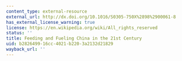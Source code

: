 ```yaml
---
content_type: external-resource
external_url: http://dx.doi.org/10.1016/S0305-750X%2898%2900061-8
has_external_license_warning: true
license: https://en.wikipedia.org/wiki/All_rights_reserved
status: ''
title: Feeding and Fueling China in the 21st Century
uid: b2826499-16cc-4021-b220-3a2132d21829
wayback_url: ''
---
```


